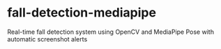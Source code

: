 # fall-detection-mediapipe
Real-time fall detection system using OpenCV and MediaPipe Pose with automatic screenshot alerts
